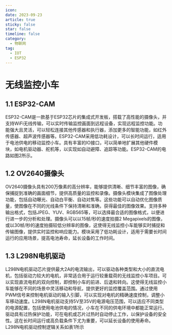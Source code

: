 ```yaml
---
icon: 
date: 2023-09-23
article: true
sticky: false
star: false
timeline: false
category:
  - 物联网
tag:
  - IOT
  - ESP32
---
```



# 无线监控小车

## 1.1 ESP32-CAM
ESP32-CAM是一款基于ESP32芯片的集成式开发板，搭载了高性能的摄像头，并支持WiFi无线传输，可以实时传输监控画面到远程设备，实现远程监控功能。功能强大且灵活，可以轻松连接其他传感器和执行器，添加更多的智能功能，如红外传感器、超声波传感器等。ESP32-CAM采用低功耗设计，可以长时间运行，适用于电池供电的移动监控小车。具有丰富的IO接口，可以简单地扩展其他硬件模块，如电机驱动器、舵机等，以实现如自动避障、追踪等功能。ESP32-CAM的电路如图2所示。

## 1.2 OV2640摄像头
OV2640摄像头具有200万像素的高分辨率，能够提供清晰、细节丰富的图像，确保捕捉到准确的画面细节，提供高质量的监控和录像。摄像头模块集成了图像处理功能，包括自动曝光、自动白平衡、自动对焦等。这些功能可以自动优化图像质量，使图像在不同的光线条件下保持清晰和准确，获得最佳的图像效果。支持多种输出格式，包括JPEG、YUV、RGB565等，可以选择最合适的图像格式，以便进行进一步的分析和处理。摄像头可以以15帧/秒的速度拍摄2 Megapixels的图像，或以30帧/秒的速度拍摄较低分辨率的图像，这使得无线监控小车能够实时捕捉和传输图像，提供实时监控和响应能力。模块采用了低功耗设计，适用于需要长时间运行的应用场景，提高电池寿命，延长设备的工作时间。

## 1.3 L298N电机驱动
L298N电机驱动芯片提供最大2A的电流输出，可以驱动各种类型和大小的直流电机，包括驱动力较大的电机，非常适合用于运行较重载荷的无线监控小车项目。可以实现直流电机的双向控制，即控制小车的前进、后退和转向。这使得无线监控小车能够在不同的场景中灵活移动和导航，提供更好的监控覆盖范围。通过使用PWM信号来控制电机驱动的输入引脚，可以实现对电机的精确速度控制，调整小车移动速度。L298N电机驱动支持5V至35V的电源电压范围，可以适应不同类型的电源配置，包括使用电池供电的情况，小车在不同的供电环境中都能正常运行。驱动具有过热保护功能，可在电机或芯片过热时自动停止工作，以保护设备的安全性。这在长时间运行或高负载条件下尤为重要，可以延长设备的使用寿命。L298N电机驱动控制逻辑关系如表1所示
